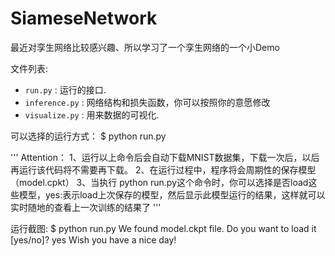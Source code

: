 # SiameseNetwork
最近对孪生网络比较感兴趣、所以学习了一个孪生网络的一个小Demo

文件列表:
* `run.py` : 运行的接口.
* `inference.py` :  网络结构和损失函数，你可以按照你的意愿修改
* `visualize.py` : 用来数据的可视化.

可以选择的运行方式：
$ python run.py

'''
Attention：
1、运行以上命令后会自动下载MNIST数据集，下载一次后，以后再运行该代码将不需要再下载。
2、在运行过程中，程序将会周期性的保存模型（model.cpkt）
3、当执行 python run.py这个命令时，你可以选择是否load这些模型，yes:表示load上次保存的模型，然后显示此模型运行的结果，这样就可以实时随地的查看上一次训练的结果了
'''

运行截图:
$ python run.py
We found model.ckpt file. Do you want to load it [yes/no]? yes
Wish you have a nice day!

